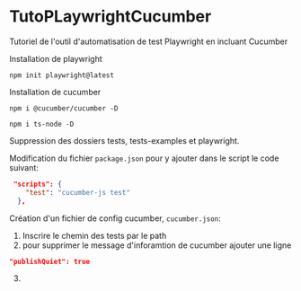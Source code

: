 # TutoPLaywrightCucumber
Tutoriel de l'outil d'automatisation de test Playwright en incluant Cucumber

Installation de playwright
```shell
npm init playwright@latest

```
Installation de cucumber

```shell
npm i @cucumber/cucumber -D 

```

```shell
npm i ts-node -D 

```
Suppression des dossiers tests, tests-examples et playwright.

Modification du fichier ```package.json``` pour y ajouter dans le script le code suivant:
````json
 "scripts": {
    "test": "cucumber-js test"
  },
````

Création d'un fichier de config cucumber, ```cucumber.json```:
1. Inscrire le chemin des tests par le path
2. pour supprimer le message d'inforamtion de cucumber ajouter une ligne
````json
"publishQuiet": true
````
3. 